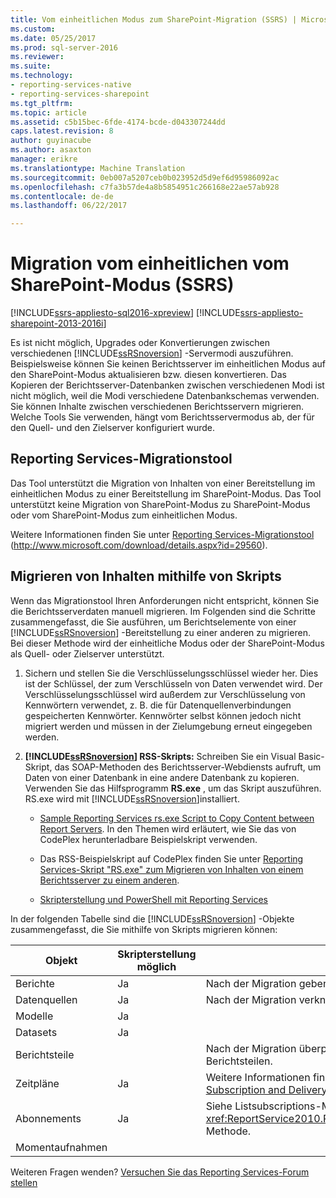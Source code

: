```yaml
---
title: Vom einheitlichen Modus zum SharePoint-Migration (SSRS) | Microsoft Docs
ms.custom: 
ms.date: 05/25/2017
ms.prod: sql-server-2016
ms.reviewer: 
ms.suite: 
ms.technology:
- reporting-services-native
- reporting-services-sharepoint
ms.tgt_pltfrm: 
ms.topic: article
ms.assetid: c5b15bec-6fde-4174-bcde-d043307244dd
caps.latest.revision: 8
author: guyinacube
ms.author: asaxton
manager: erikre
ms.translationtype: Machine Translation
ms.sourcegitcommit: 0eb007a5207ceb0b023952d5d9ef6d95986092ac
ms.openlocfilehash: c7fa3b57de4a8b5854951c266168e22ae57ab928
ms.contentlocale: de-de
ms.lasthandoff: 06/22/2017

---
```

# <a name="native-to-sharepoint-migration-ssrs"></a>Migration vom einheitlichen vom SharePoint-Modus (SSRS)

[!INCLUDE[ssrs-appliesto-sql2016-xpreview](../../includes/ssrs-appliesto-sql2016-xpreview.md)] [!INCLUDE[ssrs-appliesto-sharepoint-2013-2016i](../../includes/ssrs-appliesto-sharepoint-2013-2016.md)]

  Es ist nicht möglich, Upgrades oder Konvertierungen zwischen verschiedenen [!INCLUDE[ssRSnoversion](../../includes/ssrsnoversion-md.md)] -Servermodi auszuführen. Beispielsweise können Sie keinen Berichtsserver im einheitlichen Modus auf den SharePoint-Modus aktualisieren bzw. diesen konvertieren. Das Kopieren der Berichtsserver-Datenbanken zwischen verschiedenen Modi ist nicht möglich, weil die Modi verschiedene Datenbankschemas verwenden. Sie können Inhalte zwischen verschiedenen Berichtsservern migrieren. Welche Tools Sie verwenden, hängt vom Berichtsservermodus ab, der für den Quell- und den Zielserver konfiguriert wurde.  
  
##  <a name="bkmk_native_to_sharepoint"></a> Reporting Services-Migrationstool  
 Das Tool unterstützt die Migration von Inhalten von einer Bereitstellung im einheitlichen Modus zu einer Bereitstellung im SharePoint-Modus. Das Tool unterstützt keine Migration von SharePoint-Modus zu SharePoint-Modus oder vom SharePoint-Modus zum einheitlichen Modus.  
  
 Weitere Informationen finden Sie unter [Reporting Services-Migrationstool](http://www.microsoft.com/download/details.aspx?id=29560) (http://www.microsoft.com/download/details.aspx?id=29560).  
  
## <a name="use-script-to-migrate-content"></a>Migrieren von Inhalten mithilfe von Skripts  
 Wenn das Migrationstool Ihren Anforderungen nicht entspricht, können Sie die Berichtsserverdaten manuell migrieren. Im Folgenden sind die Schritte zusammengefasst, die Sie ausführen, um Berichtselemente von einer [!INCLUDE[ssRSnoversion](../../includes/ssrsnoversion-md.md)] -Bereitstellung zu einer anderen zu migrieren. Bei dieser Methode wird der einheitliche Modus oder der SharePoint-Modus als Quell- oder Zielserver unterstützt.  
  
1.  Sichern und stellen Sie die Verschlüsselungsschlüssel wieder her. Dies ist der Schlüssel, der zum Verschlüsseln von Daten verwendet wird. Der Verschlüsselungsschlüssel wird außerdem zur Verschlüsselung von Kennwörtern verwendet, z. B. die für Datenquellenverbindungen gespeicherten Kennwörter. Kennwörter selbst können jedoch nicht migriert werden und müssen in der Zielumgebung erneut eingegeben werden.  
  
2.  **[!INCLUDE[ssRSnoversion](../../includes/ssrsnoversion-md.md)] RSS-Skripts:** Schreiben Sie ein Visual Basic-Skript, das SOAP-Methoden des Berichtsserver-Webdiensts aufruft, um Daten von einer Datenbank in eine andere Datenbank zu kopieren. Verwenden Sie das Hilfsprogramm **RS.exe** , um das Skript auszuführen. RS.exe wird mit [!INCLUDE[ssRSnoversion](../../includes/ssrsnoversion-md.md)]installiert.  
  
    -   [Sample Reporting Services rs.exe Script to Copy Content between Report Servers](../../reporting-services/tools/sample-reporting-services-rs-exe-script-to-copy-content-between-report-servers.md). In den Themen wird erläutert, wie Sie das von CodePlex herunterladbare Beispielskript verwenden.  
  
    -   Das RSS-Beispielskript auf CodePlex finden Sie unter [Reporting Services-Skript "RS.exe" zum Migrieren von Inhalten von einem Berichtsserver zu einem anderen](http://azuresql.codeplex.com/releases/view/115207).  
  
    -   [Skripterstellung und PowerShell mit Reporting Services](../../reporting-services/tools/scripting-and-powershell-with-reporting-services.md)  
  
 In der folgenden Tabelle sind die [!INCLUDE[ssRSnoversion](../../includes/ssrsnoversion-md.md)] -Objekte zusammengefasst, die Sie mithilfe von Skripts migrieren können:  
  
|Objekt|Skripterstellung möglich|Kommentare|  
|------------|---------------------|--------------|  
|Berichte|Ja|Nach der Migration geben Sie die Kennwörter für Datenquellen erneut ein.|  
|Datenquellen|Ja|Nach der Migration verknüpfen Sie Berichte erneut mit Datenquellen.|  
|Modelle|Ja||  
|Datasets|Ja||  
|Berichtsteile||Nach der Migration überprüfen oder aktualisieren Sie den Pfad zu den Berichtsteilen.|  
|Zeitpläne|Ja|Weitere Informationen finden Sie unter dem Thema zur ListSchedules-Methode [Subscription and Delivery Methods](../../reporting-services/report-server-web-service/methods/subscription-and-delivery-methods.md)|  
|Abonnements|Ja|Siehe Listsubscriptions-Methode [Subscription and Delivery Methods](../../reporting-services/report-server-web-service/methods/subscription-and-delivery-methods.md) und die <xref:ReportService2010.ReportingService2010.ChangeSubscriptionOwner%2A> Methode.|  
|Momentaufnahmen|||

Weiteren Fragen wenden? [Versuchen Sie das Reporting Services-Forum stellen](http://go.microsoft.com/fwlink/?LinkId=620231)
